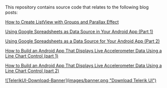 This repository contains source code that relates to the following blog posts:

[How to Create ListView with Groups and Parallax Effect](http://www.telerik.com/blogs/how-to-create-listview-with-groups-and-parallax-effect)

[Using Google Spreadsheets as Data Source in Your Android App (Part 1)](http://blogs.telerik.com/androidteam/posts/15-01-21/google-spreadsheet-as-data-source-android)

[Using Google Spreadsheets as a Data Source for Your Android App (Part 2)](http://blogs.telerik.com/androidteam/posts/15-01-26/google-spreadsheet-as-data-source-android-part-2)

[How to Build an Android App That Displays Live Accelerometer Data Using a Line Chart Control (part 1)](http://blogs.telerik.com/androidteam/posts/14-04-01/how-to-build-an-android-app-that-displays-live-accelerometer-data-using-a-line-chart-control)

[How to Build an Android App That Displays Live Accelerometer Data Using a Line Chart Control (part 2)](http://blogs.telerik.com/androidteam/posts/14-04-08/how-to-build-an-android-app-that-displays-live-accelerometer-data-using-a-line-chart-control-part-2)

<a href="http://www.telerik.com/download/android-ui" target="_blank">
![TelerikUI-Download-Banner](images/banner.png "Download Telerik UI")
</a>